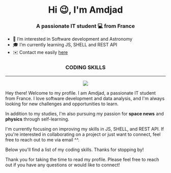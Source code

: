 <h1 align="center">Hi 😉, I'm Amdjad</h1>
<h3 align="center">A passionate IT student 💻 from France</h3>

* 🚀 I’m interested in Software development and Astronomy
* 🎓 I’m currently learning JS, SHELL and REST API
* ✉️ Contact me easily <a href="mailto:amdjad.anrifou@gmail.com">here</a>

<h3 align="center">CODING SKILLS</h3>

---

<p align="center">
  <a href="https://skillicons.dev">
    <img src="https://skillicons.dev/icons?i=py,php,git,html,css,js,vscode,c,java,linux,md,mongodb,bash,mysql"/>
  </a>
</p>
Hey there! Welcome to my profile. I am Amdjad, a passionate IT student from France. I love software development and data analysis, and I'm always looking for new challenges and opportunities to learn.

In addition to my studies, I'm also pursuing my passion for **space news** and **physics** through self-learning.

I'm currently focusing on improving my skills in JS, SHELL, and REST API. If you're interested in collaborating on a project or just want to connect, feel free to reach out to me via email ^^.

Below you'll find a list of my coding skills. Thanks for stopping by!

Thank you for taking the time to read my profile. Please feel free to reach out if you have any questions or would like to connect!
